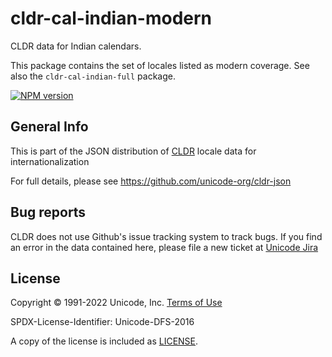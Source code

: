 # cldr-cal-indian-modern

CLDR data for Indian calendars.

This package contains the set of locales listed as modern coverage. See also the `cldr-cal-indian-full` package.


[![NPM version](https://img.shields.io/npm/v/cldr-cal-indian-modern.svg?style=flat)](https://www.npmjs.org/package/cldr-cal-indian-modern)

## General Info

This is part of the JSON distribution of [CLDR](http://cldr.unicode.org/)
locale data for internationalization

For full details, please see <https://github.com/unicode-org/cldr-json>

## Bug reports

CLDR does not use Github's issue tracking system to track bugs.  If you find an error in
the data contained here, please file a new ticket at [Unicode Jira](https://unicode-org.atlassian.net/projects/CLDR/issues)

## License

Copyright © 1991-2022 Unicode, Inc.
[Terms of Use](http://www.unicode.org/copyright.html)

SPDX-License-Identifier: Unicode-DFS-2016

A copy of the license is included as [LICENSE](./LICENSE).
